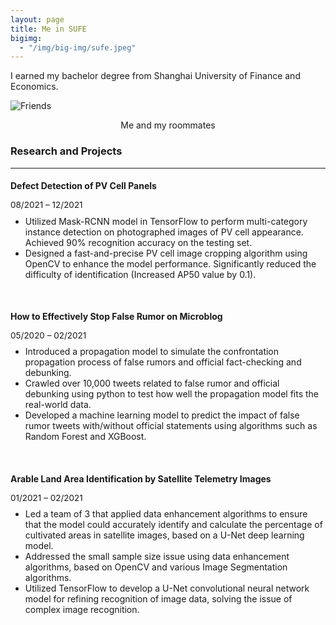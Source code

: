 ```yaml
---
layout: page
title: Me in SUFE
bigimg:
  - "/img/big-img/sufe.jpeg"
---
```


I earned my bachelor degree from Shanghai University of Finance and Economics.

![Friends](img/big-img/meandfriend.jpeg)
<p align = "center">
Me and my roommates</p>

### Research and Projects

<hr>

#### Defect Detection of PV Cell Panels
<p style="margin: 0 0 10px;"><span style="font-size: 13.5px;line-height: 50%;">08/2021 – 12/2021</span></p>

-	Utilized Mask-RCNN model in TensorFlow to perform multi-category instance detection on photographed images of PV cell appearance. Achieved 90% recognition accuracy on the testing set.
-	Designed a fast-and-precise PV cell image cropping algorithm using OpenCV to enhance the model performance. Significantly reduced the difficulty of identification (Increased AP50 value by 0.1).

<br>

#### How to Effectively Stop False Rumor on Microblog    
<p style="margin: 0 0 10px;"><span style="font-size: 13.5px;line-height: 50%;">05/2020 – 02/2021</span></p>

-	Introduced a propagation model to simulate the confrontation propagation process of false rumors and official fact-checking and debunking.
-	Crawled over 10,000 tweets related to false rumor and official debunking using python to test how well the propagation model fits the real-world data.
-	Developed a machine learning model to predict the impact of false rumor tweets with/without official statements using algorithms such as Random Forest and XGBoost.

<br>

#### Arable Land Area Identification by Satellite Telemetry Images
<p style="margin: 0 0 10px;"><span style="font-size: 13.5px; line-height: 50%;">01/2021 – 02/2021</span></p>

- Led a team of 3 that applied data enhancement algorithms to ensure that the model could accurately identify and calculate the percentage of cultivated areas in satellite images, based on a U-Net deep learning model.
- Addressed the small sample size issue using data enhancement algorithms, based on OpenCV and various Image Segmentation algorithms.
- Utilized TensorFlow to develop a U-Net convolutional neural network model for refining recognition of image data, solving the issue of complex image recognition.

